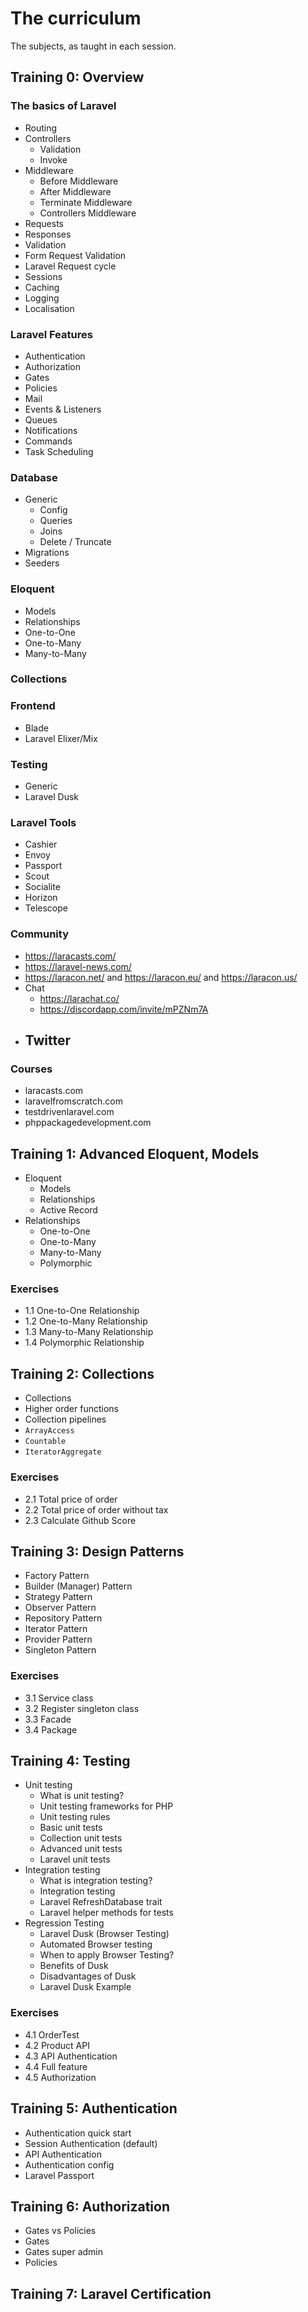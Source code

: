 # The curriculum

The subjects, as taught in each session.

## Training 0: Overview

### The basics of Laravel

- Routing
- Controllers
  - Validation
  - Invoke
- Middleware
  - Before Middleware
  - After Middleware
  - Terminate Middleware
  - Controllers Middleware
- Requests
- Responses
- Validation
- Form Request Validation
- Laravel Request cycle
- Sessions
- Caching
- Logging
- Localisation

### Laravel Features

- Authentication
- Authorization
- Gates
- Policies
- Mail
- Events & Listeners
- Queues
- Notifications
- Commands
- Task Scheduling

### Database

- Generic
  - Config
  - Queries
  - Joins
  - Delete / Truncate
- Migrations
- Seeders

### Eloquent

- Models
- Relationships
- One-to-One
- One-to-Many
- Many-to-Many

### Collections

### Frontend

- Blade
- Laravel Elixer/Mix

### Testing

- Generic
- Laravel Dusk

### Laravel Tools

- Cashier
- Envoy
- Passport
- Scout
- Socialite
- Horizon
- Telescope

### Community

- https://laracasts.com/
- https://laravel-news.com/
- https://laracon.net/ and https://laracon.eu/ and https://laracon.us/
- Chat
  - https://larachat.co/
  - https://discordapp.com/invite/mPZNm7A
- Twitter
  -

### Courses

- laracasts.com
- laravelfromscratch.com
- testdrivenlaravel.com
- phppackagedevelopment.com

## Training 1: Advanced Eloquent, Models

- Eloquent
  - Models
  - Relationships
  - Active Record
- Relationships
  - One-to-One
  - One-to-Many
  - Many-to-Many
  - Polymorphic

### Exercises

- 1.1 One-to-One Relationship
- 1.2 One-to-Many Relationship
- 1.3 Many-to-Many Relationship
- 1.4 Polymorphic Relationship

## Training 2: Collections

- Collections
- Higher order functions
- Collection pipelines
- `ArrayAccess`
- `Countable`
- `IteratorAggregate`

### Exercises

- 2.1 Total price of order
- 2.2 Total price of order without tax
- 2.3 Calculate Github Score

## Training 3: Design Patterns

- Factory Pattern
- Builder (Manager) Pattern
- Strategy Pattern
- Observer Pattern
- Repository Pattern
- Iterator Pattern
- Provider Pattern
- Singleton Pattern

### Exercises

- 3.1 Service class
- 3.2 Register singleton class
- 3.3 Facade
- 3.4 Package

## Training 4: Testing

- Unit testing
  - What is unit testing?
  - Unit testing frameworks for PHP
  - Unit testing rules
  - Basic unit tests
  - Collection unit tests
  - Advanced unit tests
  - Laravel unit tests
- Integration testing
  - What is integration testing?
  - Integration testing
  - Laravel RefreshDatabase trait
  - Laravel helper methods for tests
- Regression Testing
  - Laravel Dusk (Browser Testing)
  - Automated Browser testing
  - When to apply Browser Testing?
  - Benefits of Dusk
  - Disadvantages of Dusk
  - Laravel Dusk Example

### Exercises

- 4.1 OrderTest
- 4.2 Product API
- 4.3 API Authentication
- 4.4 Full feature
- 4.5 Authorization

## Training 5: Authentication

- Authentication quick start
- Session Authentication (default)
- API Authentication
- Authentication config
- Laravel Passport

## Training 6: Authorization

- Gates vs Policies
- Gates
- Gates super admin
- Policies

## Training 7: Laravel Certification
